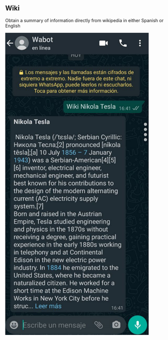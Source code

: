 ## Wiki

Obtain a summary of information directly from wikipedia in either Spanish or English

![image](./image.png)